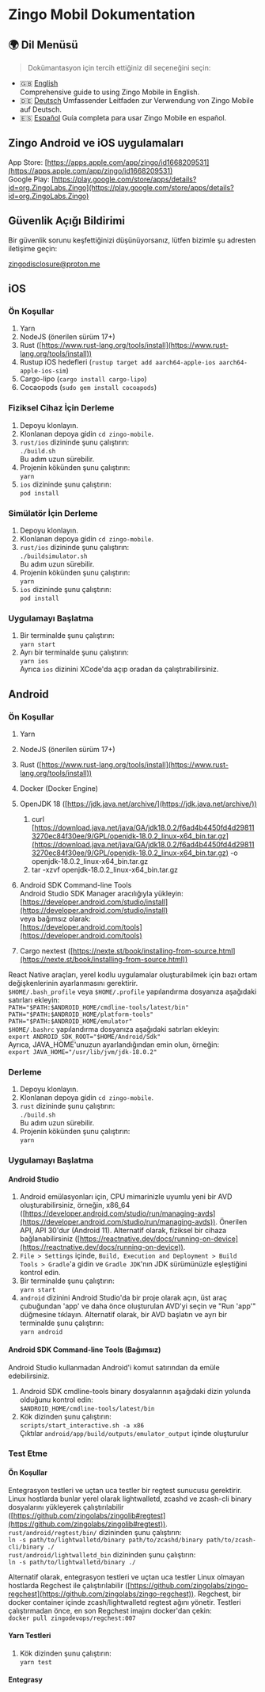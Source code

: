# Zingo Mobil Dokumentation
## 🌍 Dil Menüsü
> Dokümantasyon için tercih ettiğiniz dil seçeneğini seçin:

- 🇬🇧 [English](../../README.md)  
  Comprehensive guide to using Zingo Mobile in English.
- 🇩🇪 [Deutsch](../de/readme-de.md)
  Umfassender Leitfaden zur Verwendung von Zingo Mobile auf Deutsch.
- 🇪🇸 [Español](../es/README-es.md)
  Guía completa para usar Zingo Mobile en español.

## Zingo Android ve iOS uygulamaları
App Store: [https://apps.apple.com/app/zingo/id1668209531](https://apps.apple.com/app/zingo/id1668209531)  
Google Play: [https://play.google.com/store/apps/details?id=org.ZingoLabs.Zingo](https://play.google.com/store/apps/details?id=org.ZingoLabs.Zingo)

## Güvenlik Açığı Bildirimi

Bir güvenlik sorunu keşfettiğinizi düşünüyorsanız, lütfen bizimle şu adresten iletişime geçin:

zingodisclosure@proton.me

## iOS
### Ön Koşullar
1. Yarn
2. NodeJS (önerilen sürüm 17+)
3. Rust ([https://www.rust-lang.org/tools/install](https://www.rust-lang.org/tools/install))
4. Rustup iOS hedefleri (`rustup target add aarch64-apple-ios aarch64-apple-ios-sim`)
5. Cargo-lipo (`cargo install cargo-lipo`)
6. Cocaopods (`sudo gem install cocoapods`)

### Fiziksel Cihaz İçin Derleme
1. Depoyu klonlayın.
2. Klonlanan depoya gidin `cd zingo-mobile`.
3. `rust/ios` dizininde şunu çalıştırın: <br />
   `./build.sh` <br />
   Bu adım uzun sürebilir.
4. Projenin kökünden şunu çalıştırın: <br />
   `yarn`
5. `ios` dizininde şunu çalıştırın: <br />
   `pod install`

### Simülatör İçin Derleme
1. Depoyu klonlayın.
2. Klonlanan depoya gidin `cd zingo-mobile`.
3. `rust/ios` dizininde şunu çalıştırın: <br />
   `./buildsimulator.sh` <br />
   Bu adım uzun sürebilir.
4. Projenin kökünden şunu çalıştırın: <br />
   `yarn`
5. `ios` dizininde şunu çalıştırın: <br />
   `pod install`

### Uygulamayı Başlatma
1. Bir terminalde şunu çalıştırın: <br />
   `yarn start`
2. Ayrı bir terminalde şunu çalıştırın: <br />
   `yarn ios` <br />
   Ayrıca `ios` dizinini XCode'da açıp oradan da çalıştırabilirsiniz.

## Android
### Ön Koşullar
1. Yarn
2. NodeJS (önerilen sürüm 17+)
3. Rust ([https://www.rust-lang.org/tools/install](https://www.rust-lang.org/tools/install))
4. Docker (Docker Engine)
5. OpenJDK 18 ([https://jdk.java.net/archive/](https://jdk.java.net/archive/))

    1. curl [https://download.java.net/java/GA/jdk18.0.2/f6ad4b4450fd4d298113270ec84f30ee/9/GPL/openjdk-18.0.2_linux-x64_bin.tar.gz](https://download.java.net/java/GA/jdk18.0.2/f6ad4b4450fd4d298113270ec84f30ee/9/GPL/openjdk-18.0.2_linux-x64_bin.tar.gz) -o openjdk-18.0.2_linux-x64_bin.tar.gz
    2. tar -xzvf openjdk-18.0.2_linux-x64_bin.tar.gz

6. Android SDK Command-line Tools <br />
   Android Studio SDK Manager aracılığıyla yükleyin: <br />
   [https://developer.android.com/studio/install](https://developer.android.com/studio/install) <br />
   veya bağımsız olarak: <br />
   [https://developer.android.com/tools](https://developer.android.com/tools)  
7. Cargo nextest ([https://nexte.st/book/installing-from-source.html](https://nexte.st/book/installing-from-source.html))

React Native araçları, yerel kodlu uygulamalar oluşturabilmek için bazı ortam değişkenlerinin ayarlanmasını gerektirir. <br />
`$HOME/.bash_profile` veya `$HOME/.profile` yapılandırma dosyanıza aşağıdaki satırları ekleyin: <br />
`PATH="$PATH:$ANDROID_HOME/cmdline-tools/latest/bin"` <br />
`PATH="$PATH:$ANDROID_HOME/platform-tools"` <br />
`PATH="$PATH:$ANDROID_HOME/emulator"` <br />
`$HOME/.bashrc` yapılandırma dosyanıza aşağıdaki satırları ekleyin: <br />
`export ANDROID_SDK_ROOT="$HOME/Android/Sdk"` <br />
Ayrıca, JAVA_HOME'unuzun ayarlandığından emin olun, örneğin: <br />
`export JAVA_HOME="/usr/lib/jvm/jdk-18.0.2"`

### Derleme
1. Depoyu klonlayın.
2. Klonlanan depoya gidin `cd zingo-mobile`.
3. `rust` dizininde şunu çalıştırın: <br />
   `./build.sh` <br />
   Bu adım uzun sürebilir.
4. Projenin kökünden şunu çalıştırın: <br />
   `yarn`

### Uygulamayı Başlatma
#### Android Studio
1. Android emülasyonları için, CPU mimarinizle uyumlu yeni bir AVD oluşturabilirsiniz, 
   örneğin, x86_64 ([https://developer.android.com/studio/run/managing-avds](https://developer.android.com/studio/run/managing-avds)). Önerilen API, API 
   30'dur (Android 11). Alternatif olarak, fiziksel bir cihaza bağlanabilirsiniz
   ([https://reactnative.dev/docs/running-on-device](https://reactnative.dev/docs/running-on-device)).
2. `File > Settings` içinde, `Build, Execution and Deployment > Build Tools > Gradle`'a gidin ve
   `Gradle JDK`'nın JDK sürümünüzle eşleştiğini kontrol edin.
2. Bir terminalde şunu çalıştırın: <br />
   `yarn start`
3. `android` dizinini Android Studio'da bir proje olarak açın, üst araç çubuğundan 'app' ve daha önce
   oluşturulan AVD'yi seçin ve "Run 'app'" düğmesine tıklayın.
   Alternatif olarak, bir AVD başlatın ve ayrı bir terminalde şunu çalıştırın: <br />
   `yarn android` 
   
#### Android SDK Command-line Tools (Bağımsız)
Android Studio kullanmadan Android'i komut satırından da emüle edebilirsiniz.
1. Android SDK cmdline-tools binary dosyalarının aşağıdaki dizin yolunda olduğunu kontrol edin: <br />
   `$ANDROID_HOME/cmdline-tools/latest/bin`
2. Kök dizinden şunu çalıştırın: <br />
   `scripts/start_interactive.sh -a x86` <br />
   Çıktılar `android/app/build/outputs/emulator_output` içinde oluşturulur

### Test Etme
#### Ön Koşullar
Entegrasyon testleri ve uçtan uca testler bir regtest sunucusu gerektirir. Linux hostlarda bunlar 
yerel olarak lightwalletd, zcashd ve zcash-cli binary dosyalarını yükleyerek çalıştırılabilir
([https://github.com/zingolabs/zingolib#regtest](https://github.com/zingolabs/zingolib#regtest)). `rust/android/regtest/bin/` dizininden şunu çalıştırın: <br />
`ln -s path/to/lightwalletd/binary path/to/zcashd/binary path/to/zcash-cli/binary ./` <br />
`rust/android/lightwalletd_bin` dizininden şunu çalıştırın: <br />
`ln -s path/to/lightwalletd/binary ./`

Alternatif olarak, entegrasyon testleri ve uçtan uca testler Linux olmayan hostlarda Regchest ile çalıştırılabilir
([https://github.com/zingolabs/zingo-regchest](https://github.com/zingolabs/zingo-regchest)). Regchest, bir docker container içinde zcash/lightwalletd regtest 
ağını yönetir. Testleri çalıştırmadan önce, en son Regchest imajını docker'dan çekin: <br />
`docker pull zingodevops/regchest:007`

#### Yarn Testleri
1. Kök dizinden şunu çalıştırın: <br />
   `yarn test`

#### Entegrasy